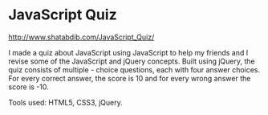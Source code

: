  # JavaScript Quiz  
 
 http://www.shatabdib.com/JavaScript_Quiz/
 
 I made a quiz about JavaScript using JavaScript to help my friends and I revise some of the JavaScript and jQuery concepts.   Built using jQuery, the quiz consists of multiple - choice questions, each with four answer choices. For every correct answer, the score is 10 and for every wrong answer the score is -10.
 
 Tools used: HTML5, CSS3, jQuery.

